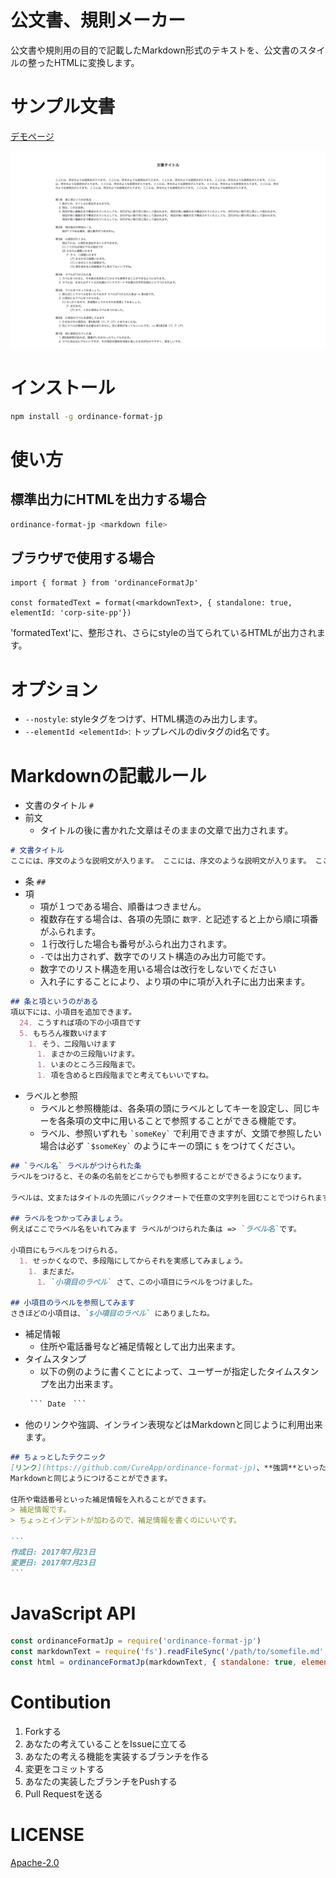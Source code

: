 # 公文書、規則メーカー
公文書や規則用の目的で記載したMarkdown形式のテキストを、公文書のスタイルの整ったHTMLに変換します。

# サンプル文書
[デモページ](https://cureapp.github.io/ordinance-format-jp)

![サンプル](./demo/assets/sample.png)

# インストール
```sh
npm install -g ordinance-format-jp
```

# 使い方
## 標準出力にHTMLを出力する場合
```sh
ordinance-format-jp <markdown file>
```

## ブラウザで使用する場合
```
import { format } from 'ordinanceFormatJp'

const formatedText = format(<markdownText>, { standalone: true, elementId: 'corp-site-pp'})
```
'formatedText'に、整形され、さらにstyleの当てられているHTMLが出力されます。

# オプション
- `--nostyle`: styleタグをつけず、HTML構造のみ出力します。
- `--elementId <elementId>`: トップレベルのdivタグのid名です。

# Markdownの記載ルール
- 文書のタイトル ```#```
- 前文
  - タイトルの後に書かれた文章はそのままの文章で出力されます。

```md
# 文書タイトル
ここには、序文のような説明文が入ります。 ここには、序文のような説明文が入ります。 ここには、序文のような説明文が入ります。 ここには、序文のような説明文が入ります。
```
- 条 ```##```
- 項
  - 項が１つである場合、順番はつきません。
  - 複数存在する場合は、各項の先頭に ```数字.``` と記述すると上から順に項番がふられます。
  - １行改行した場合も番号がふられ出力されます。
  - ```-```では出力されず、数字でのリスト構造のみ出力可能です。
  - 数字でのリスト構造を用いる場合は改行をしないでください
  - 入れ子にすることにより、より項の中に項が入れ子に出力出来ます。

```md
## 条と項というのがある
項以下には、小項目を追加できます。
  24. こうすれば項の下の小項目です
  5. もちろん複数いけます
    1. そう、二段階いけます
      1. まさかの三段階いけます。
      1. いまのところ三段階まで。
      1. 項を含めると四段階までと考えてもいいですね。
```
- ラベルと参照
  - ラベルと参照機能は、各条項の頭にラベルとしてキーを設定し、同じキーを各条項の文中に用いることで参照することができる機能です。
  - ラベル、参照いずれも ``` `someKey` ``` で利用できますが、文頭で参照したい場合は必ず ``` `$someKey` ``` のようにキーの頭に ```$``` をつけてください。

```md
## `ラベル名` ラベルがつけられた条
ラベルをつけると、その条の名前をどこからでも参照することができるようになります。

ラベルは、文またはタイトルの先頭にバッククオートで任意の文字列を囲むことでつけられます。

## ラベルをつかってみましょう。
例えばここでラベル名をいれてみます ラベルがつけられた条は => `ラベル名`です。

小項目にもラベルをつけられる。
  1. せっかくなので、多段階にしてからそれを実感してみましょう。
    1. まだまだ。
      1. `小項目のラベル` さて、この小項目にラベルをつけました。

## 小項目のラベルを参照してみます
さきほどの小項目は、`$小項目のラベル` にありましたね。
```

- 補足情報
  - 住所や電話番号など補足情報として出力出来ます。
- タイムスタンプ
  - 以下の例のように書くことによって、ユーザーが指定したタイムスタンプを出力出来ます。
  ~~~markdown
   ``` Date　```
  ~~~
- 他のリンクや強調、インライン表現などはMarkdownと同じように利用出来ます。

~~~markdown
## ちょっとしたテクニック
[リンク](https://github.com/CureApp/ordinance-format-jp)、**強調**といったインライン表現は、
Markdownと同じようにつけることができます。

住所や電話番号といった補足情報を入れることができます。
> 補足情報です。
> ちょっとインデントが加わるので、補足情報を書くのにいいです。

```
作成日: 2017年7月23日
変更日: 2017年7月23日
```
~~~

# JavaScript API
```js
const ordinanceFormatJp = require('ordinance-format-jp')
const markdownText = require('fs').readFileSync('/path/to/somefile.md', 'utf8')
const html = ordinanceFormatJp(markdownText, { standalone: true, elementId: 'foo-bar' }) // rendered html
```

# Contibution
1. Forkする
2. あなたの考えていることをIssueに立てる
3. あなたの考える機能を実装するブランチを作る
4. 変更をコミットする
5. あなたの実装したブランチをPushする
6. Pull Requestを送る

# LICENSE
[Apache-2.0](./LICENSE)
